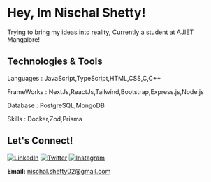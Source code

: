 # Hey, Im Nischal Shetty!
Trying to bring my ideas into reality, Currently a student at AJIET Mangalore!

##  Technologies & Tools
Languages :
JavaScript,TypeScript,HTML,CSS,C,C++

FrameWorks :
NextJs,ReactJs,Tailwind,Bootstrap,Express.js,Node.js


Database :
PostgreSQL,MongoDB

Skills :
Docker,Zod,Prisma


## Let's Connect!

[![LinkedIn](https://img.shields.io/badge/-LinkedIn-white?style=flat&logo=linkedin&logoColor=blue)](https://www.linkedin.com/in/nischal-shetty-2ba446272/)
[![Twitter](https://img.shields.io/badge/-Twitter-1DA1F2?style=flat&logo=twitter&logoColor=white)](https://twitter.com/NischalShetty02)
[![Instagram](https://img.shields.io/badge/-Instagram-white?style=flat&logo=instagram&logoColor=purple)](https://www.instagram.com/nischal.shetty_2/)


**Email:** [nischal.shetty02@gmail.com](mailto:nischal.shetty02@gmail.com)
